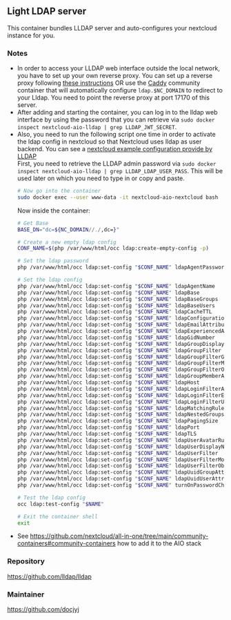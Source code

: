 ## Light LDAP server
This container bundles LLDAP server and auto-configures your nextcloud instance for you.

### Notes
- In order to access your LLDAP web interface outside the local network, you have to set up your own reverse proxy. You can set up a reverse proxy following [these instructions](https://github.com/nextcloud/all-in-one/blob/main/reverse-proxy.md) OR use the [Caddy](https://github.com/nextcloud/all-in-one/tree/main/community-containers/caddy) community container that will automatically configure `ldap.$NC_DOMAIN` to redirect to your Lldap. You need to point the reverse proxy at port 17170 of this server.
- After adding and starting the container, you can log in to the lldap web interface by using the password that you can retrieve via `sudo docker inspect nextcloud-aio-lldap | grep LLDAP_JWT_SECRET`.
- Also, you need to run the following script one time in order to activate the ldap config in nextcloud so that Nextcloud uses lldap as user backend. You can see a [nextcloud example configuration provide by LLDAP](https://github.com/lldap/lldap/blob/main/example_configs/nextcloud.md)<br>
    First, you need to retrieve the LLDAP admin password via `sudo docker inspect nextcloud-aio-lldap | grep LLDAP_LDAP_USER_PASS`. This will be used later on which you need to type in or copy and paste.
    ```bash
    # Now go into the container
    sudo docker exec --user www-data -it nextcloud-aio-nextcloud bash
    ```
    Now inside the container:
    ```bash
    # Get Base
    BASE_DN="dc=${NC_DOMAIN//./,dc=}"
    
    # Create a new empty ldap config
    CONF_NAME=$(php /var/www/html/occ ldap:create-empty-config -p)
  
    # Set the ldap password
    php /var/www/html/occ ldap:set-config "$CONF_NAME" ldapAgentPassword "<your-password>"

    # Set the ldap config
    php /var/www/html/occ ldap:set-config "$CONF_NAME" ldapAgentName                "uid=ro_admin,ou=people,$BASE_DN"
    php /var/www/html/occ ldap:set-config "$CONF_NAME" ldapBase                     "$BASE_DN"
    php /var/www/html/occ ldap:set-config "$CONF_NAME" ldapBaseGroups               "$BASE_DN"
    php /var/www/html/occ ldap:set-config "$CONF_NAME" ldapBaseUsers                "$BASE_DN"
    php /var/www/html/occ ldap:set-config "$CONF_NAME" ldapCacheTTL                 600
    php /var/www/html/occ ldap:set-config "$CONF_NAME" ldapConfigurationActive      1
    php /var/www/html/occ ldap:set-config "$CONF_NAME" ldapEmailAttribute           "mail"
    php /var/www/html/occ ldap:set-config "$CONF_NAME" ldapExperiencedAdmin         0
    php /var/www/html/occ ldap:set-config "$CONF_NAME" ldapGidNumber                "gidNumber"
    php /var/www/html/occ ldap:set-config "$CONF_NAME" ldapGroupDisplayName         "cn"
    php /var/www/html/occ ldap:set-config "$CONF_NAME" ldapGroupFilter              "(&(objectclass=groupOfUniqueNames))"
    php /var/www/html/occ ldap:set-config "$CONF_NAME" ldapGroupFilterGroups        ""
    php /var/www/html/occ ldap:set-config "$CONF_NAME" ldapGroupFilterMode          0
    php /var/www/html/occ ldap:set-config "$CONF_NAME" ldapGroupFilterObjectclass   "groupOfUniqueNames"
    php /var/www/html/occ ldap:set-config "$CONF_NAME" ldapGroupMemberAssocAttr     "uniqueMember"
    php /var/www/html/occ ldap:set-config "$CONF_NAME" ldapHost                     "nextcloud-aio-lldap"
    php /var/www/html/occ ldap:set-config "$CONF_NAME" ldapLoginFilterAttributes    "uid"
    php /var/www/html/occ ldap:set-config "$CONF_NAME" ldapLoginFilterEmail         0
    php /var/www/html/occ ldap:set-config "$CONF_NAME" ldapLoginFilterUsername      1
    php /var/www/html/occ ldap:set-config "$CONF_NAME" ldapMatchingRuleInChainState "unknown"
    php /var/www/html/occ ldap:set-config "$CONF_NAME" ldapNestedGroups             0
    php /var/www/html/occ ldap:set-config "$CONF_NAME" ldapPagingSize               500
    php /var/www/html/occ ldap:set-config "$CONF_NAME" ldapPort                     3890
    php /var/www/html/occ ldap:set-config "$CONF_NAME" ldapTLS                      0
    php /var/www/html/occ ldap:set-config "$CONF_NAME" ldapUserAvatarRule           "default"
    php /var/www/html/occ ldap:set-config "$CONF_NAME" ldapUserDisplayName          "displayname"
    php /var/www/html/occ ldap:set-config "$CONF_NAME" ldapUserFilter               "(&(objectClass=person)(uid=%uid))"
    php /var/www/html/occ ldap:set-config "$CONF_NAME" ldapUserFilterMode           1
    php /var/www/html/occ ldap:set-config "$CONF_NAME" ldapUserFilterObjectclass    "person"
    php /var/www/html/occ ldap:set-config "$CONF_NAME" ldapUuidGroupAttribute       "auto"
    php /var/www/html/occ ldap:set-config "$CONF_NAME" ldapUuidUserAttribute        "auto"
    php /var/www/html/occ ldap:set-config "$CONF_NAME" turnOnPasswordChange         0

    # Test the ldap config
    occ ldap:test-config "$NAME"
  
    # Exit the container shell
    exit
    ```
- See https://github.com/nextcloud/all-in-one/tree/main/community-containers#community-containers how to add it to the AIO stack

### Repository
https://github.com/lldap/lldap

### Maintainer
https://github.com/docjyj
